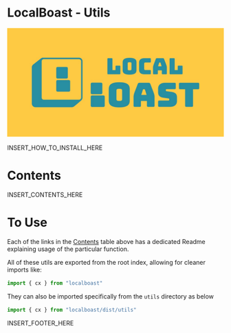 # LocalBoast - Utils

![BannerImage](../../assets/icons/ColourSolidWide.jpeg)

INSERT_HOW_TO_INSTALL_HERE

# Contents

INSERT_CONTENTS_HERE

# To Use

Each of the links in the [Contents](#contents) table above has a dedicated Readme explaining usage of the particular function.

All of these utils are exported from the root index, allowing for cleaner imports like:

```javascript
import { cx } from "localboast"
```

They can also be imported specifically from the `utils` directory as below

```javascript
import { cx } from "localboast/dist/utils"
```

INSERT_FOOTER_HERE
